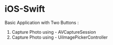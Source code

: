 # iOS-Swift
Basic Application with Two Buttons :
1. Capture Photo using - AVCaptureSession
2. Capture Photo using - UiImagePickerController
